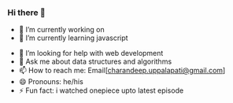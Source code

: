 ### Hi there 👋

<!--
**charandeep-U/charandeep-U** is a ✨ _special_ ✨ repository because its `README.md` (this file) appears on your GitHub profile.

Here are some ideas to get you started:-->

- 🔭 I’m currently working on 
- 🌱 I’m currently learning javascript
<!-- - 👯 I’m looking to collaborate on ... -->
- 🤔 I’m looking for help with web development
- 💬 Ask me about data structures and algorithms
- 📫 How to reach me: Email[charandeep.uppalapati@gmail.com]
- 😄 Pronouns: he/his
- ⚡ Fun fact: i watched onepiece upto latest episode

